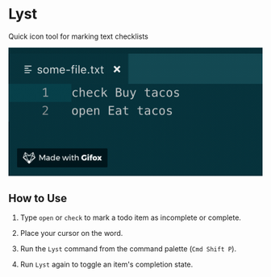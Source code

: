 # Lyst

Quick icon tool for marking text checklists

![](https://raw.githubusercontent.com/mlaco/Lyst/master/assets/demo.gif)

## How to Use

1. Type `open` or `check` to mark a todo item as incomplete or complete.

2. Place your cursor on the word.

3. Run the `Lyst` command from the command palette (`Cmd Shift P`).

4. Run `Lyst` again to toggle an item's completion state.